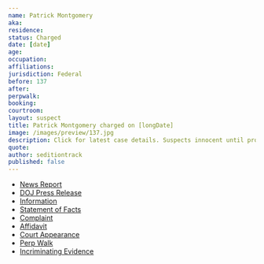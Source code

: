 ```yaml
---
name: Patrick Montgomery
aka:
residence: 
status: Charged
date: [date]
age: 
occupation:
affiliations:
jurisdiction: Federal
before: 137
after:
perpwalk:
booking: 
courtroom:
layout: suspect
title: Patrick Montgomery charged on [longDate]
image: /images/preview/137.jpg
description: Click for latest case details. Suspects innocent until proven guilty.
quote:
author: seditiontrack
published: false
---
```


- [News Report]()
- [DOJ Press Release]()
- [Information]()
- [Statement of Facts]()
- [Complaint]()
- [Affidavit]()
- [Court Appearance]()
- [Perp Walk]()
- [Incriminating Evidence]()
